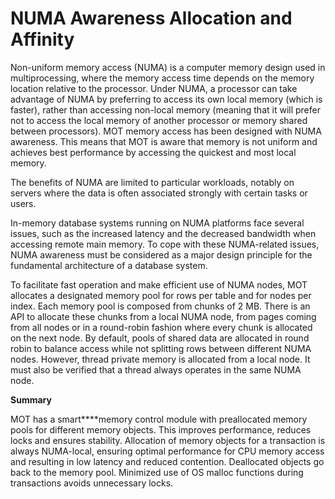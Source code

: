 # NUMA Awareness Allocation and Affinity<a name="EN-US_TOPIC_0260488159"></a>

Non-uniform memory access \(NUMA\) is a computer memory design used in multiprocessing, where the memory access time depends on the memory location relative to the processor. Under NUMA, a processor can take advantage of NUMA by preferring to access its own local memory \(which is faster\), rather than accessing non-local memory \(meaning that it will prefer not to access the local memory of another processor or memory shared between processors\). MOT memory access has been designed with NUMA awareness. This means that MOT is aware that memory is not uniform and achieves best performance by accessing the quickest and most local memory.

The benefits of NUMA are limited to particular workloads, notably on servers where the data is often associated strongly with certain tasks or users.

In-memory database systems running on NUMA platforms face several issues, such as the increased latency and the decreased bandwidth when accessing remote main memory. To cope with these NUMA-related issues, NUMA awareness must be considered as a major design principle for the fundamental architecture of a database system.

To facilitate fast operation and make efficient use of NUMA nodes, MOT allocates a designated memory pool for rows per table and for nodes per index. Each memory pool is composed from chunks of 2 MB. There is an API to allocate these chunks from a local NUMA node, from pages coming from all nodes or in a round-robin fashion where every chunk is allocated on the next node. By default, pools of shared data are allocated in round robin to balance access while not splitting rows between different NUMA nodes. However, thread private memory is allocated from a local node. It must also be verified that a thread always operates in the same NUMA node.

**Summary**

MOT has a smart****memory control module with preallocated memory pools for different memory objects. This improves performance, reduces locks and ensures stability. Allocation of memory objects for a transaction is always NUMA-local, ensuring optimal performance for CPU memory access and resulting in low latency and reduced contention. Deallocated objects go back to the memory pool. Minimized use of OS malloc functions during transactions avoids unnecessary locks.


